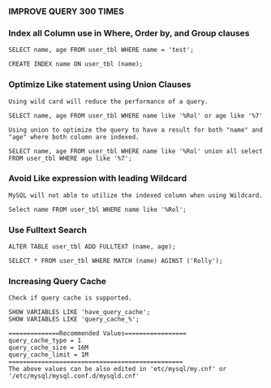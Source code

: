 ### IMPROVE QUERY 300 TIMES

### Index all Column use in Where, Order by, and Group clauses
```
SELECT name, age FROM user_tbl WHERE name = 'test';

CREATE INDEX name ON user_tbl (name);
```
### Optimize Like statement using Union Clauses
```
Using wild card will reduce the performance of a query.

SELECT name, age FROM user_tbl WHERE name like '%Rol' or age like '%7'

Using union to optimize the query to have a result for both "name" and "age" where both column are indexed.

SELECT name, age FROM user_tbl WHERE name like '%Rol' union all select FROM user_tbl WHERE age like '%7';

```
### Avoid Like expression with leading Wildcard
```
MySQL will not able to utilize the indexed column when using Wildcard.

Select name FROM user_tbl WHERE name like '%Rol';
```
### Use Fulltext Search
```
ALTER TABLE user_tbl ADD FULLTEXT (name, age);

SELECT * FROM user_tbl WHERE MATCH (name) AGINST ('Rolly');
```
### Increasing Query Cache 
```
Check if query cache is supported.

SHOW VARIABLES LIKE 'have_query_cache'; 
SHOW VARIABLES LIKE 'query_cache_%';

==============Recommended Values=================
query_cache_type = 1   
query_cache_size = 16M
query_cache_limit = 1M
================================================
The above values can be also edited in 'etc/mysql/my.cnf' or '/etc/mysql/mysql.conf.d/mysqld.cnf'
```
